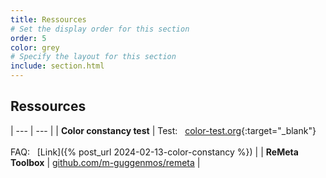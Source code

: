 ```yaml
---
title: Ressources
# Set the display order for this section
order: 5
color: grey
# Specify the layout for this section
include: section.html
---
```

## Ressources

| --- | --- |
| **Color constancy test** | Test: &nbsp; [color-test.org](https://color-test.org/){:target="_blank"}<br><br>FAQ: &nbsp; [Link]({% post_url 2024-02-13-color-constancy %}) |
| **ReMeta Toolbox** | [github.com/m-guggenmos/remeta](https://github.com/m-guggenmos/remeta) |
